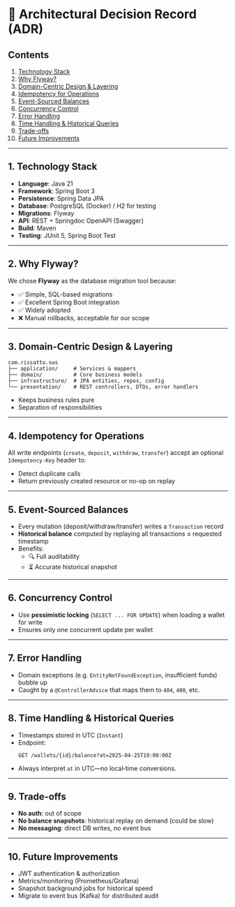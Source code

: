 # 🧠 Architectural Decision Record (ADR)

## Contents

1. [Technology Stack](#1-technology-stack)
2. [Why Flyway?](#2-why-flyway)
3. [Domain-Centric Design & Layering](#3-domain-centric-design--layering)
4. [Idempotency for Operations](#4-idempotency-for-operations)
5. [Event-Sourced Balances](#5-event-sourced-balances)
6. [Concurrency Control](#6-concurrency-control)
7. [Error Handling](#7-error-handling)
8. [Time Handling & Historical Queries](#8-time-handling--historical-queries)
9. [Trade-offs](#9-trade-offs)
10. [Future Improvements](#10-future-improvements)

---

## 1. Technology Stack

- **Language**: Java 21
- **Framework**: Spring Boot 3
- **Persistence**: Spring Data JPA
- **Database**: PostgreSQL (Docker) / H2 for testing
- **Migrations**: Flyway
- **API**: REST + Springdoc OpenAPI (Swagger)
- **Build**: Maven
- **Testing**: JUnit 5, Spring Boot Test

---

## 2. Why Flyway?

We chose **Flyway** as the database migration tool because:

- ✅ Simple, SQL-based migrations
- ✅ Excellent Spring Boot integration
- ✅ Widely adopted
- ❌ Manual rollbacks, acceptable for our scope

---

## 3. Domain-Centric Design & Layering

```
com.rissatto.sws
├── application/     # Services & mappers
├── domain/          # Core business models
├── infrastructure/  # JPA entities, repos, config
└── presentation/    # REST controllers, DTOs, error handlers
```

- Keeps business rules pure
- Separation of responsibilities

---

## 4. Idempotency for Operations

All write endpoints (`create`, `deposit`, `withdraw`, `transfer`) accept an optional `Idempotency-Key` header to:

- Detect duplicate calls
- Return previously created resource or no-op on replay

---

## 5. Event-Sourced Balances

- Every mutation (deposit/withdraw/transfer) writes a `Transaction` record
- **Historical balance** computed by replaying all transactions ≤ requested timestamp
- Benefits:
    - 🔍 Full auditability
    - ⏳ Accurate historical snapshot

---

## 6. Concurrency Control

- Use **pessimistic locking** (`SELECT ... FOR UPDATE`) when loading a wallet for write
- Ensures only one concurrent update per wallet

---

## 7. Error Handling

- Domain exceptions (e.g. `EntityNotFoundException`, insufficient funds) bubble up
- Caught by a `@ControllerAdvice` that maps them to `404`, `400`, etc.

---

## 8. Time Handling & Historical Queries

- Timestamps stored in UTC (`Instant`)
- Endpoint:
  ```
  GET /wallets/{id}/balance?at=2025-04-25T19:00:00Z
  ```  
- Always interpret `at` in UTC—no local‐time conversions.

---

## 9. Trade-offs

- **No auth**: out of scope
- **No balance snapshots**: historical replay on demand (could be slow)
- **No messaging**: direct DB writes, no event bus

---

## 10. Future Improvements

- JWT authentication & authorization
- Metrics/monitoring (Prometheus/Grafana)
- Snapshot background jobs for historical speed
- Migrate to event bus (Kafka) for distributed audit  
